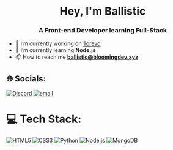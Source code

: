 <h1 align="center">Hey, I'm Ballistic</h1>
<h3 align="center">A Front-end Developer learning Full-Stack</h3>

- 🔭 I’m currently working on [Torevo](https://torevo.xyz)
- 🌱 I’m currently learning **Node.js**
- 📫 How to reach me **ballistic@bloomingdev.xyz**

## 🌐 Socials:
[![Discord](https://img.shields.io/badge/Discord-%237289DA.svg?logo=discord&logoColor=white)](https://discord.gg/EDJJeJG3JN) [![email](https://img.shields.io/badge/Email-D14836?logo=gmail&logoColor=white)](mailto:ballistic@bloomingdev.xyz) 

# 💻 Tech Stack:
![HTML5](https://img.shields.io/badge/html5-%23E34F26.svg?style=flat&logo=html5&logoColor=white)
![CSS3](https://img.shields.io/badge/css3-%231572B6.svg?style=flat&logo=css3&logoColor=white)
![Python](https://img.shields.io/badge/python-%233776AB.svg?style=flat&logo=python&logoColor=white)
![Node.js](https://img.shields.io/badge/node.js-%23339933.svg?style=flat&logo=node.js&logoColor=white)
![MongoDB](https://img.shields.io/badge/mongodb-%2347A248.svg?style=flat&logo=mongodb&logoColor=white)
